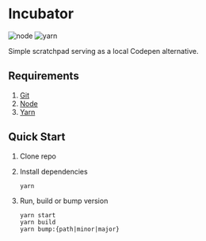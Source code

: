 [contributing]:  CONTRIBUTING.md
[changelog]:     CHANGELOG.md



# Incubator

![node](http://img.shields.io/badge/node-10.x.x-7FC100.svg?style=flat-square) ![yarn](http://img.shields.io/badge/yarn-1.15.x-25799f.svg?style=flat-square)

Simple scratchpad serving as a local Codepen alternative.


## Requirements

1. [Git](http://git-scm.com/)  
1. [Node](https://nodejs.org/)
1. [Yarn](https://yarnpkg.com/) 


## Quick Start

1. Clone repo  
1. Install dependencies  

    ```
    yarn
    ```
1. Run, build or bump version

    ```
    yarn start
    yarn build
    yarn bump:{path|minor|major}
    ```


<!-- ## Contributing

See project [CONTRIBUTING][contributing] guide.


## History

See project [CHANGELOG][changelog] to discover version changes. -->

